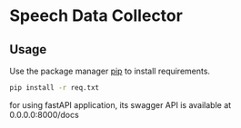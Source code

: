 # Speech Data Collector


## Usage

Use the package manager [pip](https://pip.pypa.io/en/stable/) to install requirements.

```bash
pip install -r req.txt
```

for using fastAPI application, its swagger API is available at 0.0.0.0:8000/docs
